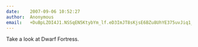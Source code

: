 ```yaml
---
date:    2007-09-06 10:52:27
author:  Anonymous
email:   +DuBpLZOI4J1.NSSqEN5KtybYm_lf.eD3ImJT8sKjsE6BZu8UhYE375uvJiq1_LXgr
---
```


Take a look at Dwarf Fortress.
